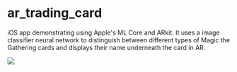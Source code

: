 # ar_trading_card
iOS app demonstrating using Apple's ML Core and ARkit. It uses a image classifier neural network to distinguish between different types of Magic the Gathering cards and displays their name underneath the card in AR.

![](ar_trading_card_demo.GIF)
